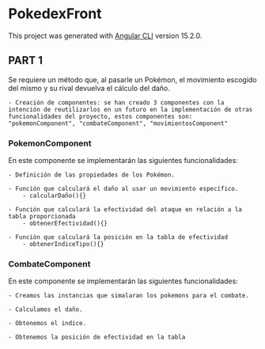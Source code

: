 # PokedexFront

This project was generated with [Angular CLI](https://github.com/angular/angular-cli) version 15.2.0.

## PART 1

Se requiere un método que, al pasarle un Pokémon, el movimiento escogido del mismo y
su rival devuelva el cálculo del daño.

    - Creación de componentes: se han creado 3 componentes con la intención de reutilizarlos en un futuro en la implementación de otras funcionalidades del proyecto, estos componentes son: "pokemonComponent", "combateComponent", "movimientosComponent"

### PokemonComponent

En este componente se implementarán las siguientes funcionalidades:

    - Definición de las propiedades de los Pokémon.
    
    - Función que calculará el daño al usar un movimiento específico.
        - calcularDaño(){}
    
    - Función que calculará la efectividad del ataque en relación a la tabla proporcionada
        - obtenerEfectividad(){}

    - Función que calculará la posición en la tabla de efectividad
        - obtenerIndiceTipo(){}

### CombateComponent

En este componente se implementarán las siguientes funcionalidades:

    - Creamos las instancias que simalaran los pokemons para el combate.

    - Calculamos el daño.

    - Obtenemos el indice.

    - Obtenemos la posición de efectividad en la tabla 